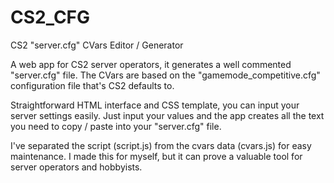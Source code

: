 # CS2_CFG
CS2 "server.cfg" CVars Editor / Generator

A web app for CS2 server operators, it generates a well commented "server.cfg" file.
The CVars are based on the "gamemode_competitive.cfg" configuration file that's CS2 defaults to.

Straightforward HTML interface and CSS template, you can input your server settings easily.
Just input your values and the app creates all the text you need to copy / paste into your "server.cfg" file.

I've separated the script (script.js) from the cvars data (cvars.js) for easy maintenance.
I made this for myself, but it can prove a valuable tool for server operators and hobbyists.
